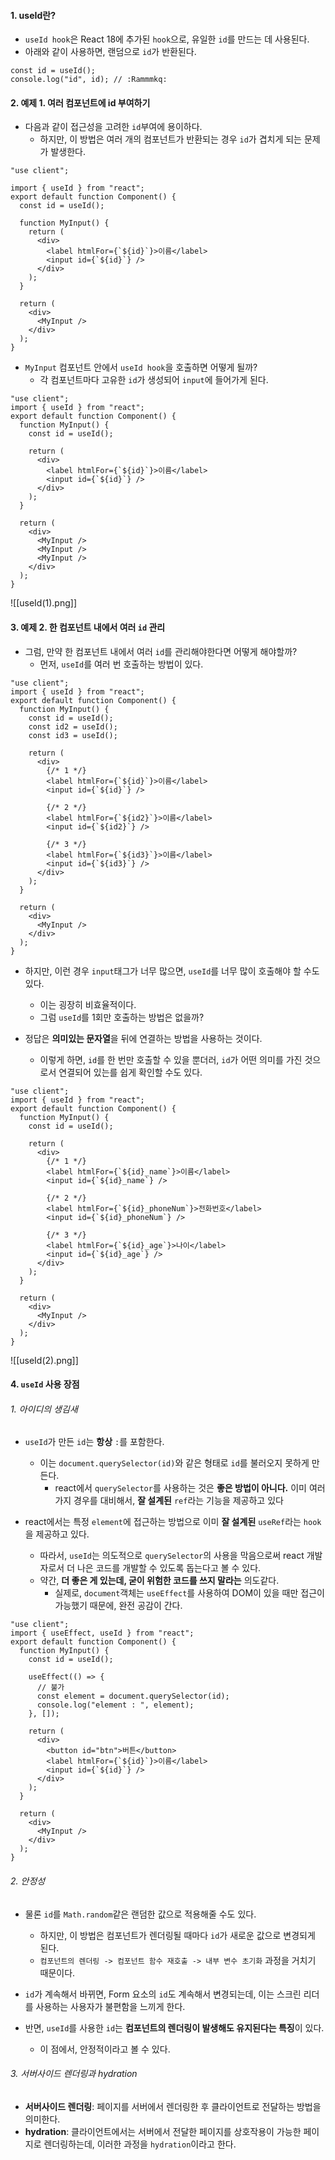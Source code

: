 
#### 1. useId란?

- `useId hook`은 React 18에 추가된 `hook`으로, 유일한 `id`를 만드는 데 사용된다.
- 아래와 같이 사용하면, 랜덤으로 `id`가 반환된다.
```tsx
const id = useId();
console.log("id", id); // :Rammmkq:
```


#### 2. 예제 1. 여러 컴포넌트에 id 부여하기 

- 다음과 같이 접근성을 고려한 `id`부여에 용이하다.
	- 하지만, 이 방법은 여러 개의 컴포넌트가 반환되는 경우 `id`가 겹치게 되는 문제가 발생한다.
```tsx
"use client";

import { useId } from "react";
export default function Component() {
  const id = useId();

  function MyInput() {
    return (
      <div>
        <label htmlFor={`${id}`}>이름</label>
        <input id={`${id}`} />
      </div>
    );
  }

  return (
    <div>
      <MyInput />
    </div>
  );
}
```

- `MyInput` 컴포넌트 안에서 `useId hook`을 호출하면 어떻게 될까?
	- 각 컴포넌트마다 고유한 `id`가 생성되어 `input`에 들어가게 된다.
```tsx
"use client";
import { useId } from "react";
export default function Component() {
  function MyInput() {
    const id = useId();

    return (
      <div>
        <label htmlFor={`${id}`}>이름</label>
        <input id={`${id}`} />
      </div>
    );
  }

  return (
    <div>
      <MyInput />
      <MyInput />
      <MyInput />
    </div>
  );
}

```
![[useId(1).png]]


#### 3. 예제 2. 한 컴포넌트 내에서 여러 `id` 관리

- 그럼, 만약 한 컴포넌트 내에서 여러 `id`를 관리해야한다면 어떻게 해야할까?
	- 먼저, `useId`를 여러 번 호출하는 방법이 있다.
```tsx
"use client";
import { useId } from "react";
export default function Component() {
  function MyInput() {
    const id = useId();
    const id2 = useId();
    const id3 = useId();

    return (
      <div>
        {/* 1 */}
        <label htmlFor={`${id}`}>이름</label>
        <input id={`${id}`} />

        {/* 2 */}
        <label htmlFor={`${id2}`}>이름</label>
        <input id={`${id2}`} />

        {/* 3 */}
        <label htmlFor={`${id3}`}>이름</label>
        <input id={`${id3}`} />
      </div>
    );
  }

  return (
    <div>
      <MyInput />
    </div>
  );
}
```

- 하지만, 이런 경우 `input`태그가 너무 많으면, `useId`를 너무 많이 호출해야 할 수도 있다.
	- 이는 굉장히 비효율적이다.
	- 그럼 `useId`를 1회만 호출하는 방법은 없을까?

- 정답은 **의미있는 문자열**을 뒤에 연결하는 방법을 사용하는 것이다.
	- 이렇게 하면, `id`를 한 번만 호출할 수 있을 뿐더러, `id`가 어떤 의미를 가진 것으로서 연결되어 있는를 쉽게 확인할 수도 있다.
```tsx
"use client";
import { useId } from "react";
export default function Component() {
  function MyInput() {
    const id = useId();

    return (
      <div>
        {/* 1 */}
        <label htmlFor={`${id}_name`}>이름</label>
        <input id={`${id}_name`} />

        {/* 2 */}
        <label htmlFor={`${id}_phoneNum`}>전화번호</label>
        <input id={`${id}_phoneNum`} />

        {/* 3 */}
        <label htmlFor={`${id}_age`}>나이</label>
        <input id={`${id}_age`} />
      </div>
    );
  }

  return (
    <div>
      <MyInput />
    </div>
  );
}

```
![[useId(2).png]]


#### 4. `useId` 사용 장점

###### 1. 아이디의 생김새

- `useId`가 만든 `id`는 **항상** `:`를 포함한다.
	- 이는 `document.querySelector(id)`와 같은 형태로 `id`를 불러오지 못하게 만든다. 
		- react에서 `querySelector`를 사용하는 것은 **좋은 방법이 아니다.** 이미 여러가지 경우를 대비해서, **잘 설계된** `ref`라는 기능을 제공하고 있다

- react에서는 특정 `element`에 접근하는 방법으로 이미 **잘 설계된** `useRef`라는 `hook`을 제공하고 있다. 
	- 따라서, `useId`는 의도적으로 `querySelector`의 사용을 막음으로써 react 개발자로서 더 나은 코드를 개발할 수 있도록 돕는다고 볼 수 있다.
	- 약간, **더 좋은 게 있는데, 굳이 위험한 코드를 쓰지 말라는** 의도같다.
		- 실제로, `document`객체는 `useEffect`를 사용하여 DOM이 있을 때만 접근이 가능했기 때문에, 완전 공감이 간다.
```tsx
"use client";
import { useEffect, useId } from "react";
export default function Component() {
  function MyInput() {
    const id = useId();

    useEffect(() => {
      // 불가
      const element = document.querySelector(id);
      console.log("element : ", element);
    }, []);

    return (
      <div>
        <button id="btn">버튼</button>
        <label htmlFor={`${id}`}>이름</label>
        <input id={`${id}`} />
      </div>
    );
  }

  return (
    <div>
      <MyInput />
    </div>
  );
}

```

###### 2. 안정성

- 물론 `id`를 `Math.random`같은 랜덤한 값으로 적용해줄 수도 있다.
	- 하지만, 이 방법은 컴포넌트가 렌더링될 때마다 `id`가 새로운 값으로 변경되게 된다.
	- `컴포넌트의 렌더링 -> 컴포넌트 함수 재호출 -> 내부 변수 초기화` 과정을 거치기 때문이다.

- `id`가 계속해서 바뀌면, Form 요소의 `id`도 계속해서 변경되는데, 이는 스크린 리더를 사용하는 사용자가 불편함을 느끼게 한다.

- 반면, `useId`를 사용한 `id`는 **컴포넌트의 렌더링이 발생해도 유지된다는 특징**이 있다.
	- 이 점에서, 안정적이라고 볼 수 있다.


###### 3. 서버사이드 렌더링과 hydration

- **서버사이드 렌더링**: 페이지를 서버에서 렌더링한 후 클라이언트로 전달하는 방법을 의미한다.
- **hydration**: 클라이언트에서는 서버에서 전달한 페이지를 상호작용이 가능한 페이지로 렌더링하는데, 이러한 과정을 `hydration`이라고 한다.
